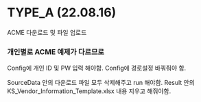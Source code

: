 # TYPE_A (22.08.16)
ACME 다운로드 및 파일 업로드

### 개인별로 ACME 예제가 다르므로

Config에 개인 ID 및 PW 입력 해야함.
Config에 경로설정 바꿔줘야 함.

SourceData 안의 다운로드 파일 모두 삭제해주고 run 해야함.
Result 안의 KS_Vendor_Information_Template.xlsx 내용 지우고 해줘야함.

